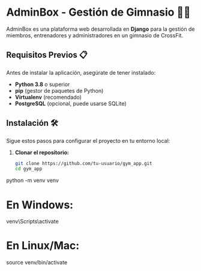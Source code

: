 # AdminBox - Gestión de Gimnasio 🏋️‍♂️

AdminBox es una plataforma web desarrollada en **Django** para la gestión de miembros, entrenadores y administradores en un gimnasio de CrossFit.

## Requisitos Previos 📋
Antes de instalar la aplicación, asegúrate de tener instalado:
- **Python 3.8** o superior
- **pip** (gestor de paquetes de Python)
- **Virtualenv** (recomendado)
- **PostgreSQL** (opcional, puede usarse SQLite)

## Instalación 🛠️
Sigue estos pasos para configurar el proyecto en tu entorno local:

1. **Clonar el repositorio:**
   ```bash
   git clone https://github.com/tu-usuario/gym_app.git
   cd gym_app
python -m venv venv
# En Windows:
venv\Scripts\activate
# En Linux/Mac:
source venv/bin/activate
